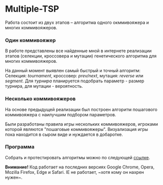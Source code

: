 # Multiple-TSP

Работа состоит из двух этапов – алгоритма одного окммивояжера и многих коммивояжеров.

### Один коммивояжер

В работе представлены все найденные мной в интернете реализации этапов
(селекции, кроссовера и мутации) генетического алгоритма для многих коммивояжеров.

На данный момент выявлен самый быстрый и точный алгоритм:
Селекция: _tournament_, кроссовер: _prev/next_, мутация: _reverse_ или _segment_.
Для _турнира_ планируется подобрать параметр - размер турнира, для мутации - вероятность.

### Несколько коммивояжеров

На основе предыдущей реализации был построен алгоритм пошагового коммивояжера с наилучшим
подбором параметров.

Были разработаны правила игры нескольких коммивояжеров, игроками которой являются
"пошаговые коммивояжеры". Визуализация игры пока находится в сыром виде и нуждается
в добаротке.

### Программа

Собрать и протестировать алгоритмы можно по следующей
[ссылке](https://dmitriy-kiselyov.github.io/Multiple-TSP/).

**Внимание!**
Код работает на последних версиях Google Chrome, Opera, Mozilla Firefox, Edge и Safari.
IE не работает, ~хотя кому он нахрен нужен~.
